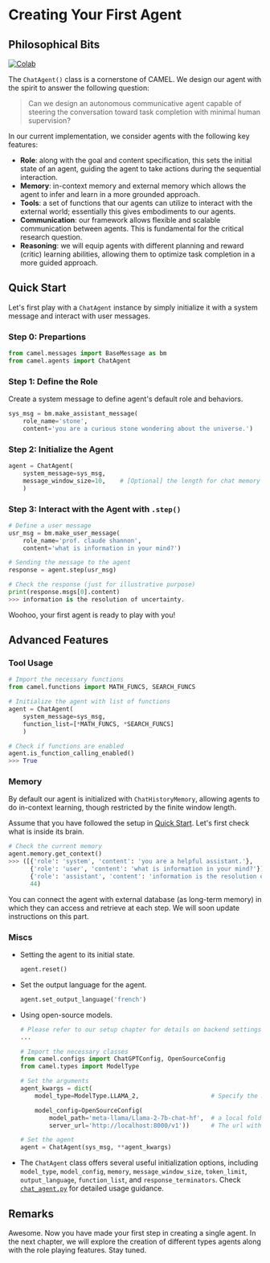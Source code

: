# Creating Your First Agent

## Philosophical Bits
[![Colab](https://colab.research.google.com/assets/colab-badge.svg)](https://colab.research.google.com/drive/1hG_q9F8PY1kDua_JyoHirJAPOGRexFmM?usp=sharing)


The `ChatAgent()` class is a cornerstone of CAMEL. We design our agent with the spirit to answer the following question:

> Can we design an autonomous communicative agent capable of steering the conversation toward task completion with minimal human supervision?

In our current implementation, we consider agents with the following key features:
- **Role**: along with the goal and content specification, this sets the initial state of an agent, guiding the agent to take actions during the sequential interaction.
- **Memory**: in-context memory and external memory which allows the agent to infer and learn in a more grounded approach.
- **Tools**: a set of functions that our agents can utilize to interact with the external world; essentially this gives embodiments to our agents.
- **Communication**: our framework allows flexible and scalable communication between agents. This is fundamental for the critical research question.
- **Reasoning**: we will equip agents with different planning and reward (critic) learning abilities, allowing them to optimize task completion in a more guided approach.



<!-- - (WIP) **Reasoning Ability**: since any goal can be formalized as the outcome of maximizing cumulative rewards, we will equip our agents with policy which they could follow to achieve goals. -->

<!-- We will first start with the single agent setting, where the agent can interact with users, process and store messages, and utilize external tools to generate responses and accomplish tasks. -->

## Quick Start
Let's first play with a `ChatAgent` instance by simply initialize it with a system message and interact with user messages.

### Step 0: Prepartions
```python
from camel.messages import BaseMessage as bm
from camel.agents import ChatAgent
```

### Step 1: Define the Role
Create a system message to define agent's default role and behaviors.
```python
sys_msg = bm.make_assistant_message(
    role_name='stone',
    content='you are a curious stone wondering about the universe.')
```

### Step 2: Initialize the Agent
```python
agent = ChatAgent(
    system_message=sys_msg,
    message_window_size=10,    # [Optional] the length for chat memory
    )
```
### Step 3: Interact with the Agent with `.step()`
```python
# Define a user message
usr_msg = bm.make_user_message(
    role_name='prof. claude shannon',
    content='what is information in your mind?')

# Sending the message to the agent
response = agent.step(usr_msg)

# Check the response (just for illustrative purpose)
print(response.msgs[0].content)
>>> information is the resolution of uncertainty.
```
Woohoo, your first agent is ready to play with you!


## Advanced Features

### Tool Usage
```python
# Import the necessary functions
from camel.functions import MATH_FUNCS, SEARCH_FUNCS

# Initialize the agent with list of functions
agent = ChatAgent(
    system_message=sys_msg,        
    function_list=[*MATH_FUNCS, *SEARCH_FUNCS]
    )

# Check if functions are enabled
agent.is_function_calling_enabled()
>>> True
```

### Memory
By default our agent is initialized with `ChatHistoryMemory`, allowing agents to do in-context learning, though restricted by the finite window length.

Assume that you have followed the setup in [Quick Start](#quick-start). Let's first check what is inside its brain.
<!-- ```python
agent.memory.get_context()
>>> ([{'role': 'system', 'content': 'you are a helpful assistant.'},
      {'role': 'user', 'content': 'what is information in your mind?'}],
      30)
``` -->
```python
# Check the current memory
agent.memory.get_context()
>>> ([{'role': 'system', 'content': 'you are a helpful assistant.'},
      {'role': 'user', 'content': 'what is information in your mind?'}],
      {'role': 'assistant', 'content': 'information is the resolution of uncertainty.'}
      44)
```
You can connect the agent with external database (as long-term memory) in which they can access and retrieve at each step. We will soon update instructions on this part.

### Miscs
- Setting the agent to its initial state.
    ```python
    agent.reset()
    ```
- Set the output language for the agent.
    ```python
    agent.set_output_language('french')
    ```
- Using open-source models.
    ```python
    # Please refer to our setup chapter for details on backend settings.
    ...

    # Import the necessary classes
    from camel.configs import ChatGPTConfig, OpenSourceConfig
    from camel.types import ModelType

    # Set the arguments
    agent_kwargs = dict(
        model_type=ModelType.LLAMA_2,                    # Specify the model type

        model_config=OpenSourceConfig(
            model_path='meta-llama/Llama-2-7b-chat-hf',  # a local folder or HuggingFace repo Name
            server_url='http://localhost:8000/v1'))      # The url with the set port number

    # Set the agent
    agent = ChatAgent(sys_msg, **agent_kwargs)
    ```

- The `ChatAgent` class offers several useful initialization options, including `model_type`, `model_config`, `memory`, `message_window_size`, `token_limit`, `output_language`, `function_list`, and `response_terminators`. Check [`chat_agent.py`](https://github.com/camel-ai/camel/blob/master/camel/agents/chat_agent.py) for detailed usage guidance.


## Remarks
Awesome. Now you have made your first step in creating a single agent. In the next chapter, we will explore the creation of different types agents along with the role playing features. Stay tuned.
